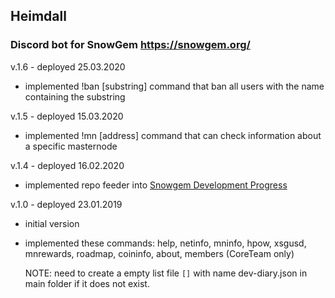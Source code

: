 ## Heimdall
### Discord bot for SnowGem https://snowgem.org/

v.1.6 - deployed 25.03.2020
- implemented !ban [substring] command that ban all users with the name containing the substring

v.1.5 - deployed 15.03.2020
- implemented !mn [address] command that can check information about a specific masternode

v.1.4 - deployed 16.02.2020
- implemented repo feeder into [Snowgem Development Progress](https://github.com/Snowgem/SnowgemDevelopmentProgress)

v.1.0 - deployed 23.01.2019
- initial version
- implemented these commands:
  help, netinfo, mninfo, hpow, xsgusd, mnrewards, roadmap, coininfo, about, members (CoreTeam only)


  NOTE: need to create a empty list file `[]` with name dev-diary.json in main folder if it does not exist.
